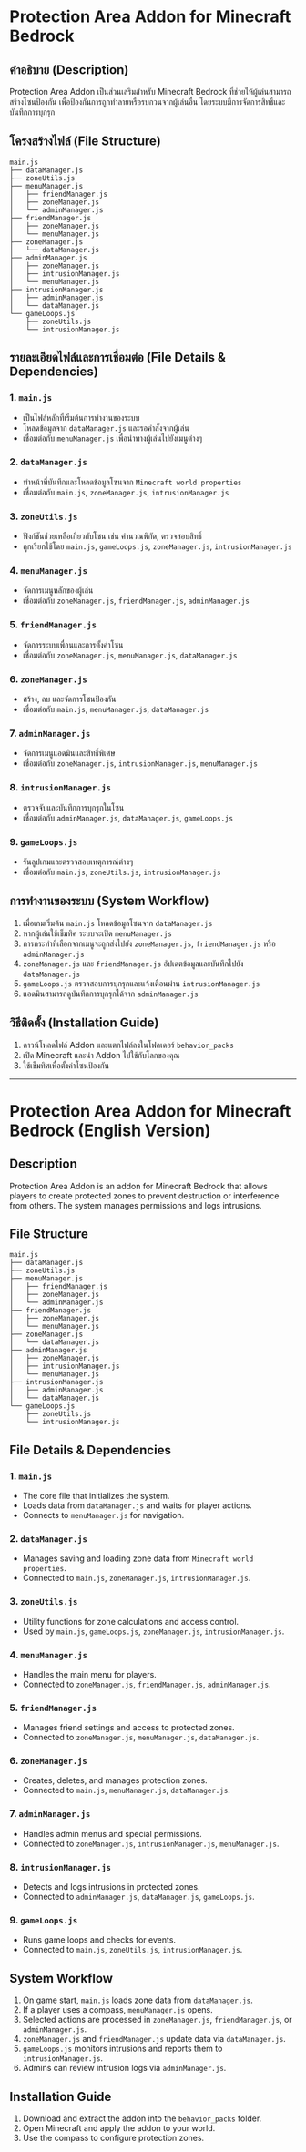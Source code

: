 # Protection Area Addon for Minecraft Bedrock

## คำอธิบาย (Description)
Protection Area Addon เป็นส่วนเสริมสำหรับ Minecraft Bedrock ที่ช่วยให้ผู้เล่นสามารถสร้างโซนป้องกัน เพื่อป้องกันการถูกทำลายหรือรบกวนจากผู้เล่นอื่น โดยระบบมีการจัดการสิทธิ์และบันทึกการบุกรุก

## โครงสร้างไฟล์ (File Structure)
```
main.js
├── dataManager.js
├── zoneUtils.js
├── menuManager.js
│   ├── friendManager.js
│   ├── zoneManager.js
│   └── adminManager.js
├── friendManager.js
│   ├── zoneManager.js
│   └── menuManager.js
├── zoneManager.js
│   └── dataManager.js
├── adminManager.js
│   ├── zoneManager.js
│   ├── intrusionManager.js
│   └── menuManager.js
├── intrusionManager.js
│   ├── adminManager.js
│   └── dataManager.js
└── gameLoops.js
    ├── zoneUtils.js
    └── intrusionManager.js
```

## รายละเอียดไฟล์และการเชื่อมต่อ (File Details & Dependencies)

### 1. `main.js`
- เป็นไฟล์หลักที่เริ่มต้นการทำงานของระบบ
- โหลดข้อมูลจาก `dataManager.js` และรอคำสั่งจากผู้เล่น
- เชื่อมต่อกับ `menuManager.js` เพื่อนำทางผู้เล่นไปยังเมนูต่างๆ

### 2. `dataManager.js`
- ทำหน้าที่บันทึกและโหลดข้อมูลโซนจาก `Minecraft world properties`
- เชื่อมต่อกับ `main.js`, `zoneManager.js`, `intrusionManager.js`

### 3. `zoneUtils.js`
- ฟังก์ชันช่วยเหลือเกี่ยวกับโซน เช่น คำนวณพิกัด, ตรวจสอบสิทธิ์
- ถูกเรียกใช้โดย `main.js`, `gameLoops.js`, `zoneManager.js`, `intrusionManager.js`

### 4. `menuManager.js`
- จัดการเมนูหลักของผู้เล่น
- เชื่อมต่อกับ `zoneManager.js`, `friendManager.js`, `adminManager.js`

### 5. `friendManager.js`
- จัดการระบบเพื่อนและการตั้งค่าโซน
- เชื่อมต่อกับ `zoneManager.js`, `menuManager.js`, `dataManager.js`

### 6. `zoneManager.js`
- สร้าง, ลบ และจัดการโซนป้องกัน
- เชื่อมต่อกับ `main.js`, `menuManager.js`, `dataManager.js`

### 7. `adminManager.js`
- จัดการเมนูแอดมินและสิทธิ์พิเศษ
- เชื่อมต่อกับ `zoneManager.js`, `intrusionManager.js`, `menuManager.js`

### 8. `intrusionManager.js`
- ตรวจจับและบันทึกการบุกรุกในโซน
- เชื่อมต่อกับ `adminManager.js`, `dataManager.js`, `gameLoops.js`

### 9. `gameLoops.js`
- รันลูปเกมและตรวจสอบเหตุการณ์ต่างๆ
- เชื่อมต่อกับ `main.js`, `zoneUtils.js`, `intrusionManager.js`

## การทำงานของระบบ (System Workflow)
1. เมื่อเกมเริ่มต้น `main.js` โหลดข้อมูลโซนจาก `dataManager.js`
2. หากผู้เล่นใช้เข็มทิศ ระบบจะเปิด `menuManager.js`
3. การกระทำที่เลือกจากเมนูจะถูกส่งไปยัง `zoneManager.js`, `friendManager.js` หรือ `adminManager.js`
4. `zoneManager.js` และ `friendManager.js` อัปเดตข้อมูลและบันทึกไปยัง `dataManager.js`
5. `gameLoops.js` ตรวจสอบการบุกรุกและแจ้งเตือนผ่าน `intrusionManager.js`
6. แอดมินสามารถดูบันทึกการบุกรุกได้จาก `adminManager.js`

## วิธีติดตั้ง (Installation Guide)
1. ดาวน์โหลดไฟล์ Addon และแตกไฟล์ลงในโฟลเดอร์ `behavior_packs`
2. เปิด Minecraft และนำ Addon ไปใช้กับโลกของคุณ
3. ใช้เข็มทิศเพื่อตั้งค่าโซนป้องกัน

---

# Protection Area Addon for Minecraft Bedrock (English Version)

## Description
Protection Area Addon is an addon for Minecraft Bedrock that allows players to create protected zones to prevent destruction or interference from others. The system manages permissions and logs intrusions.

## File Structure
```
main.js
├── dataManager.js
├── zoneUtils.js
├── menuManager.js
│   ├── friendManager.js
│   ├── zoneManager.js
│   └── adminManager.js
├── friendManager.js
│   ├── zoneManager.js
│   └── menuManager.js
├── zoneManager.js
│   └── dataManager.js
├── adminManager.js
│   ├── zoneManager.js
│   ├── intrusionManager.js
│   └── menuManager.js
├── intrusionManager.js
│   ├── adminManager.js
│   └── dataManager.js
└── gameLoops.js
    ├── zoneUtils.js
    └── intrusionManager.js
```

## File Details & Dependencies

### 1. `main.js`
- The core file that initializes the system.
- Loads data from `dataManager.js` and waits for player actions.
- Connects to `menuManager.js` for navigation.

### 2. `dataManager.js`
- Manages saving and loading zone data from `Minecraft world properties`.
- Connected to `main.js`, `zoneManager.js`, `intrusionManager.js`.

### 3. `zoneUtils.js`
- Utility functions for zone calculations and access control.
- Used by `main.js`, `gameLoops.js`, `zoneManager.js`, `intrusionManager.js`.

### 4. `menuManager.js`
- Handles the main menu for players.
- Connected to `zoneManager.js`, `friendManager.js`, `adminManager.js`.

### 5. `friendManager.js`
- Manages friend settings and access to protected zones.
- Connected to `zoneManager.js`, `menuManager.js`, `dataManager.js`.

### 6. `zoneManager.js`
- Creates, deletes, and manages protection zones.
- Connected to `main.js`, `menuManager.js`, `dataManager.js`.

### 7. `adminManager.js`
- Handles admin menus and special permissions.
- Connected to `zoneManager.js`, `intrusionManager.js`, `menuManager.js`.

### 8. `intrusionManager.js`
- Detects and logs intrusions in protected zones.
- Connected to `adminManager.js`, `dataManager.js`, `gameLoops.js`.

### 9. `gameLoops.js`
- Runs game loops and checks for events.
- Connected to `main.js`, `zoneUtils.js`, `intrusionManager.js`.

## System Workflow
1. On game start, `main.js` loads zone data from `dataManager.js`.
2. If a player uses a compass, `menuManager.js` opens.
3. Selected actions are processed in `zoneManager.js`, `friendManager.js`, or `adminManager.js`.
4. `zoneManager.js` and `friendManager.js` update data via `dataManager.js`.
5. `gameLoops.js` monitors intrusions and reports them to `intrusionManager.js`.
6. Admins can review intrusion logs via `adminManager.js`.

## Installation Guide
1. Download and extract the addon into the `behavior_packs` folder.
2. Open Minecraft and apply the addon to your world.
3. Use the compass to configure protection zones.
